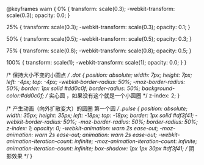 @keyframes warn {
0% {
transform: scale(0.3);
-webkit-transform: scale(0.3);
opacity: 0.0;
}

25% {
transform: scale(0.3);
-webkit-transform: scale(0.3);
opacity: 0.1;
}

50% {
transform: scale(0.5);
-webkit-transform: scale(0.5);
opacity: 0.3;
}

75% {
transform: scale(0.8);
-webkit-transform: scale(0.8);
opacity: 0.5;
}

100% {
transform: scale(1);
-webkit-transform: scale(1);
opacity: 0.0;
}
}


/* 保持大小不变的小圆点 */
.dot {
position: absolute;
width: 7px;
height: 7px;
left: -4px;
top: -4px;
-webkit-border-radius: 50%;
-moz-border-radius: 50%;
border: 1px solid #dd0c0f;
border-radius: 50%; 
background-color:#dd0c0f; /* 实心圆 ，如果没有这个就是一个小圆圈 */
z-index: 2;
}


/* 产生动画（向外扩散变大）的圆圈 第一个圆 */
.pulse {
position: absolute;
width: 35px;
height: 35px;
left: -18px;
top: -18px;
border: 1px solid #df3f41;
-webkit-border-radius: 50%;
-moz-border-radius: 50%;
border-radius: 50%;
z-index: 1;
opacity: 0;
-webkit-animation: warn 2s ease-out;
-moz-animation: warn 2s ease-out;
animation: warn 2s ease-out;
-webkit-animation-iteration-count: infinite;
-moz-animation-iteration-count: infinite;
animation-iteration-count: infinite;
box-shadow: 1px 1px 30px #df3f41; /* 阴影效果 */
}